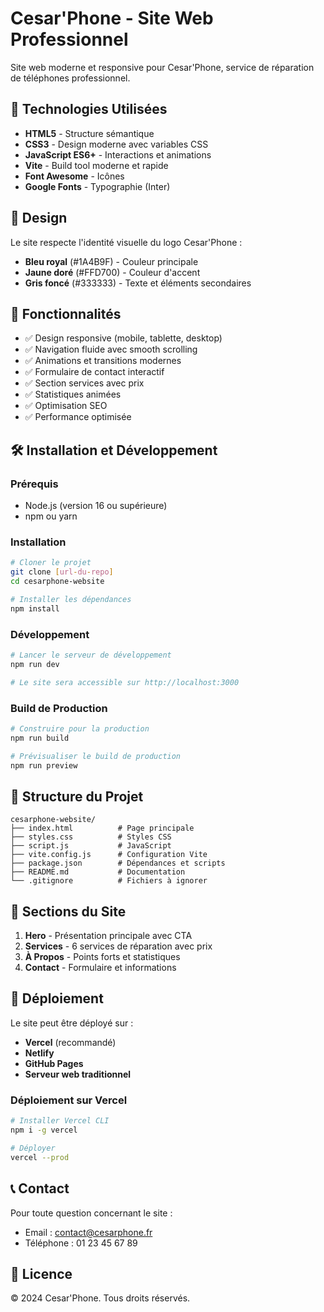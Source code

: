 # Cesar'Phone - Site Web Professionnel

Site web moderne et responsive pour Cesar'Phone, service de réparation de téléphones professionnel.

## 🚀 Technologies Utilisées

- **HTML5** - Structure sémantique
- **CSS3** - Design moderne avec variables CSS
- **JavaScript ES6+** - Interactions et animations
- **Vite** - Build tool moderne et rapide
- **Font Awesome** - Icônes
- **Google Fonts** - Typographie (Inter)

## 🎨 Design

Le site respecte l'identité visuelle du logo Cesar'Phone :
- **Bleu royal** (#1A4B9F) - Couleur principale
- **Jaune doré** (#FFD700) - Couleur d'accent
- **Gris foncé** (#333333) - Texte et éléments secondaires

## 📱 Fonctionnalités

- ✅ Design responsive (mobile, tablette, desktop)
- ✅ Navigation fluide avec smooth scrolling
- ✅ Animations et transitions modernes
- ✅ Formulaire de contact interactif
- ✅ Section services avec prix
- ✅ Statistiques animées
- ✅ Optimisation SEO
- ✅ Performance optimisée

## 🛠️ Installation et Développement

### Prérequis
- Node.js (version 16 ou supérieure)
- npm ou yarn

### Installation
```bash
# Cloner le projet
git clone [url-du-repo]
cd cesarphone-website

# Installer les dépendances
npm install
```

### Développement
```bash
# Lancer le serveur de développement
npm run dev

# Le site sera accessible sur http://localhost:3000
```

### Build de Production
```bash
# Construire pour la production
npm run build

# Prévisualiser le build de production
npm run preview
```

## 📁 Structure du Projet

```
cesarphone-website/
├── index.html          # Page principale
├── styles.css          # Styles CSS
├── script.js           # JavaScript
├── vite.config.js      # Configuration Vite
├── package.json        # Dépendances et scripts
├── README.md           # Documentation
└── .gitignore          # Fichiers à ignorer
```

## 🎯 Sections du Site

1. **Hero** - Présentation principale avec CTA
2. **Services** - 6 services de réparation avec prix
3. **À Propos** - Points forts et statistiques
4. **Contact** - Formulaire et informations

## 🚀 Déploiement

Le site peut être déployé sur :
- **Vercel** (recommandé)
- **Netlify**
- **GitHub Pages**
- **Serveur web traditionnel**

### Déploiement sur Vercel
```bash
# Installer Vercel CLI
npm i -g vercel

# Déployer
vercel --prod
```

## 📞 Contact

Pour toute question concernant le site :
- Email : contact@cesarphone.fr
- Téléphone : 01 23 45 67 89

## 📄 Licence

© 2024 Cesar'Phone. Tous droits réservés.
